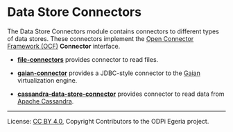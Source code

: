 <!-- SPDX-License-Identifier: Apache-2.0 -->
<!-- Copyright Contributors to the ODPi Egeria project. -->

# Data Store Connectors

The Data Store Connectors module contains connectors to different types of data stores.  These connectors implement the
[Open Connector Framework (OCF)](../../../frameworks/open-connector-framework) **Connector** interface.

* **[file-connectors](file-connectors)** provides connector to read files.

* **[gaian-connector](gaian-connector)** provides a JDBC-style connector to the [Gaian](https://github.com/gaiandb/gaiandb) virtualization
engine.

* **[cassandra-data-store-connector](cassandra-data-store-connector)** provides connector to read data from
[Apache Cassandra](http://cassandra.apache.org/).



----
License: [CC BY 4.0](https://creativecommons.org/licenses/by/4.0/),
Copyright Contributors to the ODPi Egeria project.